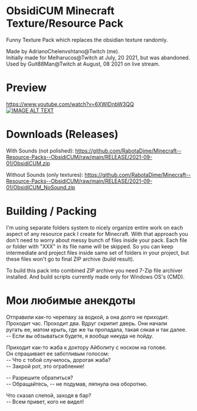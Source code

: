 # ObsidiCUM Minecraft Texture/Resource Pack
Funny Texture Pack which replaces the obsidian texture randomly.

Made by AdrianoChelenvshtano@Twitch (me).  
Initially made for Melharucos@Twitch at July, 20 2021, but was abandoned.  
Used by Guit88Man@Twitch at August, 08 2021 on live stream.  

# Preview
https://www.youtube.com/watch?v=6XWIDnbW3QQ  
[![IMAGE ALT TEXT](http://img.youtube.com/vi/6XWIDnbW3QQ/0.jpg)](http://www.youtube.com/watch?v=6XWIDnbW3QQ "Preview Video")

# Downloads (Releases)
With Sounds (not polished):
https://github.com/RabotaDime/Minecraft--Resource-Packs--ObsidiCUM/raw/main/RELEASE/2021-09-01/ObsidiCUM.zip

Without Sounds (only textures):
https://github.com/RabotaDime/Minecraft--Resource-Packs--ObsidiCUM/raw/main/RELEASE/2021-09-01/ObsidiCUM_NoSound.zip

# Building / Packing
I'm using separate folders system to nicely organize entire work on each aspect of any resource pack I create for Minecraft. With that approach you don't need to worry about messy bunch of files inside your pack. Each file or folder with "XXX" in its file name will be skipped. So you can keep intermediate and project files inside same set of folders in your project, but these files won't go to final ZIP archive (build result).

To build this pack into combined ZIP archive you need 7-Zip file archiver installed. And build scripts currently made only for Windows OS's (CMD).

# Мои любимые анекдоты
   Отправили как-то черепаху за водкой, а она долго не приходит.  
   Проходит час. Проходит два. Вдруг скрипит дверь. Они начали  
   ругать ее, матом крыть, где же ты пропадала, такая сякая и так далее.  
   -- Если вы обзываться будете, я вообще никуда не пойду.  

   Приходит как-то жаба к доктору Айболиту с носком на голове.  
   Он спрашивает ее заботливым голосом:  
   -- Что с тобой случилось, дорогая жаба?  
   -- Закрой рот, это ограбление!  

   -- Разрешите обратиться?  
   -- Обращайтесь, -- не подумав, ляпнула она оборотню.  
   
   Что сказал слепой, заходя в бар?  
   -- Всем привет, кого не видел!  
